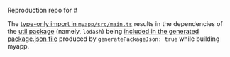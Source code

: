 Reproduction repo for #

The [type-only import in `myapp/src/main.ts`](./packages/myapp/src/main.ts) results in the dependencies of the [util package](./packages/utils/src/index.ts) (namely, `lodash`) being [included in the generated package.json file](./dist/packages/myapp/package.json#L5) produced by `generatePackageJson: true` while building myapp.
